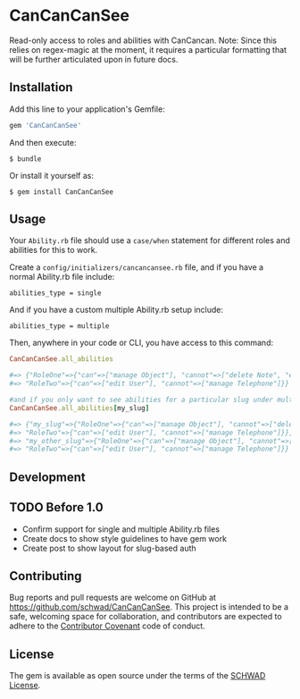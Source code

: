 # CanCanCanSee

Read-only access to roles and abilities with CanCancan. Note: Since this relies on regex-magic at the moment, it requires a particular formatting that will be further articulated upon in future docs.

## Installation

Add this line to your application's Gemfile:

```ruby
gem 'CanCanCanSee'
```

And then execute:

    $ bundle

Or install it yourself as:

    $ gem install CanCanCanSee

## Usage

Your `Ability.rb` file should use a `case/when` statement for different roles and abilities for this to work.

Create a `config/initializers/cancancansee.rb` file, and if you have a normal Ability.rb file include:

`abilities_type = single`

And if you have a custom multiple Ability.rb setup include:

`abilities_type = multiple`

Then, anywhere in your code or CLI, you have access to this command:

```ruby
CanCanCanSee.all_abilities

#=> {"RoleOne"=>{"can"=>["manage Object"], "cannot"=>["delete Note", "edit Thing"},
#=> "RoleTwo"=>{"can"=>["edit User"], "cannot"=>["manage Telephone"]}}

#and if you only want to see abilities for a particular slug under multiple....
CanCanCanSee.all_abilities[my_slug]

#=> {"my_slug"=>{"RoleOne"=>{"can"=>["manage Object"], "cannot"=>["delete Note", "edit Thing"},
#=> "RoleTwo"=>{"can"=>["edit User"], "cannot"=>["manage Telephone"]}},
#=> "my_other_slug"=>{"RoleOne"=>{"can"=>["manage Object"], "cannot"=>["delete Note", "edit Thing"},
#=> "RoleTwo"=>{"can"=>["edit User"], "cannot"=>["manage Telephone"]}}
```

## Development

## TODO Before 1.0

* Confirm support for single and multiple Ability.rb files
* Create docs to show style guidelines to have gem work
* Create post to show layout for slug-based auth

## Contributing

Bug reports and pull requests are welcome on GitHub at https://github.com/schwad/CanCanCanSee. This project is intended to be a safe, welcoming space for collaboration, and contributors are expected to adhere to the [Contributor Covenant](http://contributor-covenant.org) code of conduct.


## License

The gem is available as open source under the terms of the [SCHWAD License](https://github.com/schwad/cancancansee/LICENSE.txt).
